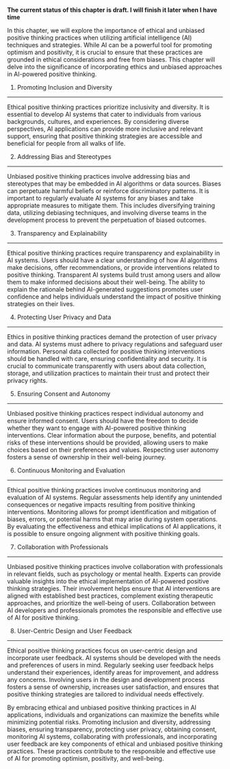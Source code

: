 **The current status of this chapter is draft. I will finish it later when I have time**

In this chapter, we will explore the importance of ethical and unbiased positive thinking practices when utilizing artificial intelligence (AI) techniques and strategies. While AI can be a powerful tool for promoting optimism and positivity, it is crucial to ensure that these practices are grounded in ethical considerations and free from biases. This chapter will delve into the significance of incorporating ethics and unbiased approaches in AI-powered positive thinking.

1. Promoting Inclusion and Diversity
------------------------------------

Ethical positive thinking practices prioritize inclusivity and diversity. It is essential to develop AI systems that cater to individuals from various backgrounds, cultures, and experiences. By considering diverse perspectives, AI applications can provide more inclusive and relevant support, ensuring that positive thinking strategies are accessible and beneficial for people from all walks of life.

2. Addressing Bias and Stereotypes
----------------------------------

Unbiased positive thinking practices involve addressing bias and stereotypes that may be embedded in AI algorithms or data sources. Biases can perpetuate harmful beliefs or reinforce discriminatory patterns. It is important to regularly evaluate AI systems for any biases and take appropriate measures to mitigate them. This includes diversifying training data, utilizing debiasing techniques, and involving diverse teams in the development process to prevent the perpetuation of biased outcomes.

3. Transparency and Explainability
----------------------------------

Ethical positive thinking practices require transparency and explainability in AI systems. Users should have a clear understanding of how AI algorithms make decisions, offer recommendations, or provide interventions related to positive thinking. Transparent AI systems build trust among users and allow them to make informed decisions about their well-being. The ability to explain the rationale behind AI-generated suggestions promotes user confidence and helps individuals understand the impact of positive thinking strategies on their lives.

4. Protecting User Privacy and Data
-----------------------------------

Ethics in positive thinking practices demand the protection of user privacy and data. AI systems must adhere to privacy regulations and safeguard user information. Personal data collected for positive thinking interventions should be handled with care, ensuring confidentiality and security. It is crucial to communicate transparently with users about data collection, storage, and utilization practices to maintain their trust and protect their privacy rights.

5. Ensuring Consent and Autonomy
--------------------------------

Unbiased positive thinking practices respect individual autonomy and ensure informed consent. Users should have the freedom to decide whether they want to engage with AI-powered positive thinking interventions. Clear information about the purpose, benefits, and potential risks of these interventions should be provided, allowing users to make choices based on their preferences and values. Respecting user autonomy fosters a sense of ownership in their well-being journey.

6. Continuous Monitoring and Evaluation
---------------------------------------

Ethical positive thinking practices involve continuous monitoring and evaluation of AI systems. Regular assessments help identify any unintended consequences or negative impacts resulting from positive thinking interventions. Monitoring allows for prompt identification and mitigation of biases, errors, or potential harms that may arise during system operations. By evaluating the effectiveness and ethical implications of AI applications, it is possible to ensure ongoing alignment with positive thinking goals.

7. Collaboration with Professionals
-----------------------------------

Unbiased positive thinking practices involve collaboration with professionals in relevant fields, such as psychology or mental health. Experts can provide valuable insights into the ethical implementation of AI-powered positive thinking strategies. Their involvement helps ensure that AI interventions are aligned with established best practices, complement existing therapeutic approaches, and prioritize the well-being of users. Collaboration between AI developers and professionals promotes the responsible and effective use of AI for positive thinking.

8. User-Centric Design and User Feedback
----------------------------------------

Ethical positive thinking practices focus on user-centric design and incorporate user feedback. AI systems should be developed with the needs and preferences of users in mind. Regularly seeking user feedback helps understand their experiences, identify areas for improvement, and address any concerns. Involving users in the design and development process fosters a sense of ownership, increases user satisfaction, and ensures that positive thinking strategies are tailored to individual needs effectively.

By embracing ethical and unbiased positive thinking practices in AI applications, individuals and organizations can maximize the benefits while minimizing potential risks. Promoting inclusion and diversity, addressing biases, ensuring transparency, protecting user privacy, obtaining consent, monitoring AI systems, collaborating with professionals, and incorporating user feedback are key components of ethical and unbiased positive thinking practices. These practices contribute to the responsible and effective use of AI for promoting optimism, positivity, and well-being.
